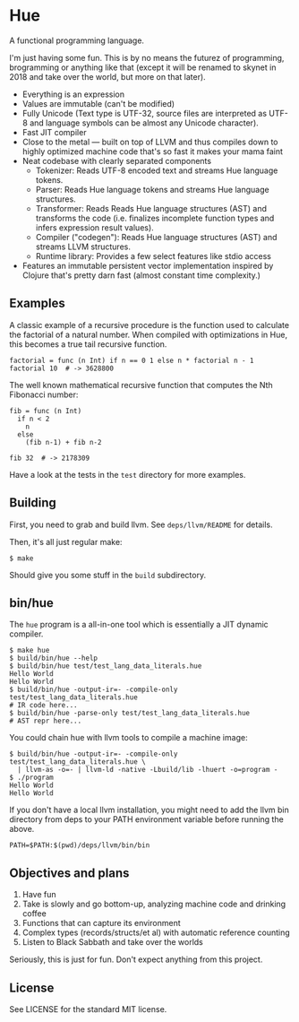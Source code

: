 # Hue

A functional programming language.

I'm just having some fun. This is by no means the futurez of programming, brogramming or anything like that (except it will be renamed to skynet in 2018 and take over the world, but more on that later).

- Everything is an expression
- Values are immutable (can't be modified)
- Fully Unicode (Text type is UTF-32, source files are interpreted as UTF-8 and language symbols can be almost any Unicode character).
- Fast JIT compiler
- Close to the metal — built on top of LLVM and thus compiles down to highly optimized machine code that's so fast it makes your mama faint
- Neat codebase with clearly separated components
  - Tokenizer: Reads UTF-8 encoded text and streams Hue language tokens.
  - Parser: Reads Hue language tokens and streams Hue language structures.
  - Transformer: Reads Reads Hue language structures (AST) and transforms the code (i.e. finalizes incomplete function types and infers expression result values).
  - Compiler ("codegen"): Reads Hue language structures (AST) and streams LLVM structures.
  - Runtime library: Provides a few select features like stdio access
- Features an immutable persistent vector implementation inspired by Clojure that's pretty darn fast (almost constant time complexity.)

## Examples

A classic example of a recursive procedure is the function used to calculate the factorial of a natural number. When compiled with optimizations in Hue, this becomes a true tail recursive function.

    factorial = func (n Int) if n == 0 1 else n * factorial n - 1
    factorial 10  # -> 3628800

The well known mathematical recursive function that computes the Nth Fibonacci number:

    fib = func (n Int)
      if n < 2
        n
      else
        (fib n-1) + fib n-2

    fib 32  # -> 2178309

Have a look at the tests in the `test` directory for more examples.

## Building

First, you need to grab and build llvm. See `deps/llvm/README` for details.

Then, it's all just regular make:

    $ make

Should give you some stuff in the `build` subdirectory.

## bin/hue

The `hue` program is a all-in-one tool which is essentially a JIT dynamic compiler.

    $ make hue
    $ build/bin/hue --help
    $ build/bin/hue test/test_lang_data_literals.hue
    Hello World
    Hello World
    $ build/bin/hue -output-ir=- -compile-only test/test_lang_data_literals.hue
    # IR code here...
    $ build/bin/hue -parse-only test/test_lang_data_literals.hue
    # AST repr here...

You could chain hue with llvm tools to compile a machine image:

    $ build/bin/hue -output-ir=- -compile-only test/test_lang_data_literals.hue \
      | llvm-as -o=- | llvm-ld -native -Lbuild/lib -lhuert -o=program -
    $ ./program
    Hello World
    Hello World

If you don't have a local llvm installation, you might need to add the llvm bin directory from deps to your PATH environment variable before running the above.

    PATH=$PATH:$(pwd)/deps/llvm/bin/bin


## Objectives and plans

1. Have fun
2. Take is slowly and go bottom-up, analyzing machine code and drinking coffee
3. Functions that can capture its environment
4. Complex types (records/structs/et al) with automatic reference counting
5. Listen to Black Sabbath and take over the worlds

Seriously, this is just for fun. Don't expect anything from this project.

## License

See LICENSE for the standard MIT license.
